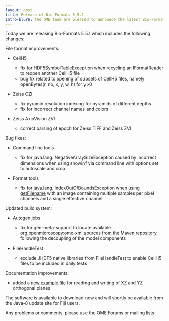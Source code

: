 ```yaml
---
layout: post
title: Release of Bio-Formats 5.5.1
intro-blurb: The OME team are pleased to announce the latest Bio-Formats bug-fix release
---
```

Today we are releasing Bio-Formats 5.5.1 which includes the following changes:

File format improvements:

-  CellH5
    -  fix for HDF5SymbolTableException when recycling an IFormatReader to reopen another CellH5 file
    -  bug fix related to opening of subsets of CellH5 files, namely openBytes(r, no, x, y, w, h) for y>0

-  Zeiss CZI
    -  fix pyramid resolution indexing for pyramids of different depths
    -  fix for incorrect channel names and colors

-  Zeiss AxioVision ZVI
    -  correct parsing of epoch for Zeiss TIFF and Zeiss ZVI

Bug fixes:

-  Command line tools
    -  fix for java.lang. NegativeArraySizeException caused by incorrect dimensions when using showinf via command line with options set to autoscale and crop

-  Format tools
    -  fix for java.lang. IndexOutOfBoundsException when using [getFilename](https://downloads.openmicroscopy.org/bio-formats/5.5.1/api/loci/formats/FormatTools.html#getFilename-int-int-loci.formats.IFormatReader-java.lang.String-) with an image containing multiple samples per pixel channels and a single effective channel

Updated build system:

-  Autogen jobs
    -  fix for gen-meta-support to locate available org.openmicroscopy:ome-xml sources from the Maven repository following the decoupling of the model components

-  FileHandleTest
    -  exclude JHDF5 native libraries from FileHandleTest to enable CellH5 files to be included in daily tests

Documentation improvements:

-  added a [new example file](https://github.com/openmicroscopy/bioformats/blob/develop/docs/sphinx/developers/examples/OrthogonalReader.java) for reading and writing of XZ and YZ orthogonal planes


The software is available to download now and will shortly be available from
the Java-8 update site for Fiji users.

Any problems or comments, please use the OME Forums or mailing lists

